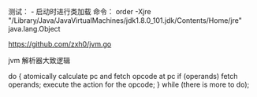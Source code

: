 测试：
    - 启动时进行类加载
    命令：
        order -Xjre "/Library/Java/JavaVirtualMachines/jdk1.8.0_101.jdk/Contents/Home/jre" java.lang.Object


https://github.com/zxh0/jvm.go


jvm 解析器大致逻辑

do {
    atomically calculate pc and fetch opcode at pc
    if (operands) fetch operands;
    execute the action for the opcode;
} while (there is more to do);